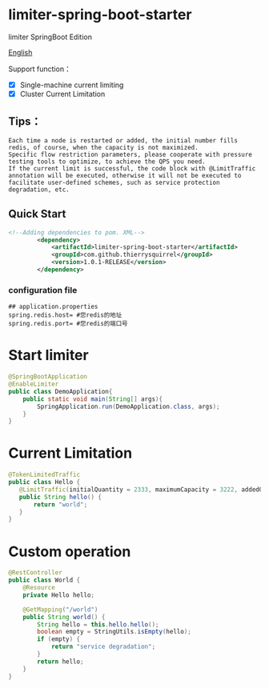 #   limiter-spring-boot-starter

limiter SpringBoot  Edition

[English](./README.md)

Support function：
- [x] Single-machine current limiting
- [x] Cluster Current Limitation

## Tips：
    Each time a node is restarted or added, the initial number fills redis, of course, when the capacity is not maximized.    
    Specific flow restriction parameters, please cooperate with pressure testing tools to optimize, to achieve the QPS you need.  
    If the current limit is successful, the code block with @LimitTraffic annotation will be executed, otherwise it will not be executed to facilitate user-defined schemes, such as service protection degradation, etc.
        
##  Quick Start

```xml
<!--Adding dependencies to pom. XML-->
        <dependency>
            <artifactId>limiter-spring-boot-starter</artifactId>
            <groupId>com.github.thierrysquirrel</groupId>
            <version>1.0.1-RELEASE</version>
        </dependency>
```

### configuration file
 
 ```properties
 ## application.properties
spring.redis.host= #您redis的地址
spring.redis.port= #您redis的端口号
 ```
 
#   Start limiter

 ```java
 @SpringBootApplication
 @EnableLimiter
 public class DemoApplication{
     public static void main(String[] args){
         SpringApplication.run(DemoApplication.class, args);
     }  
 }
 ```
 
 #  Current Limitation
 
 ```java
 @TokenLimitedTraffic
 public class Hello {
 	@LimitTraffic(initialQuantity = 2333, maximumCapacity = 3222, addedQuantity = 2333)
 	public String hello() {
 		return "world";
 	}
 }
 ```
 
 #  Custom operation

```java
@RestController
public class World {
	@Resource
	private Hello hello;

	@GetMapping("/world")
	public String world() {
		String hello = this.hello.hello();
		boolean empty = StringUtils.isEmpty(hello);
		if (empty) {
			return "service degradation";
		}
		return hello;
	}
}
``` 